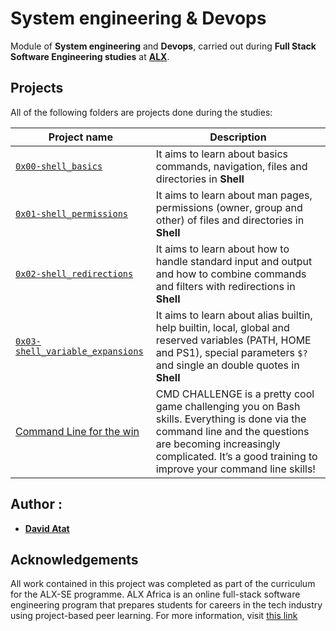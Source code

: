 # System engineering & Devops

Module of **System engineering** and **Devops**, carried out during **Full Stack Software Engineering studies** at **[ALX](https://www.alxafrica.com/)**.

## Projects

All of the following folders are projects done during the studies:

| Project name                                                                                                                              | Description                                                                                                                                                                                                                    |
| ----------------------------------------------------------------------------------------------------------------------------------------- | ------------------------------------------------------------------------------------------------------------------------------------------------------------------------------------------------------------------------------ |
| [`0x00-shell_basics`](https://github.com/aysuarex/alx-system_engineering-devops/tree/master/0x00-shell_basics)                            | It aims to learn about basics commands, navigation, files and directories in **Shell**                                                                                                                                         |
| [`0x01-shell_permissions`](https://github.com/aysuarex/alx-system_engineering-devops/tree/master/0x01-shell_permissions)                  | It aims to learn about man pages, permissions (owner, group and other) of files and directories in **Shell**                                                                                                                   |
| [`0x02-shell_redirections`](https://github.com/aysuarex/alx-system_engineering-devops/tree/master/0x02-shell_redirections)                | It aims to learn about how to handle standard input and output and how to combine commands and filters with redirections in **Shell**                                                                                          |
| [`0x03-shell_variable_expansions`](https://github.com/aysuarex/alx-system_engineering-devops/tree/master/0x03-shell_variables_expansions) | It aims to learn about alias builtin, help builtin, local, global and reserved variables (PATH, HOME and PS1), special parameters `$?` and single an double quotes in **Shell**                                                |
| [Command Line for the win](https://github.com/daveeazi/alx-system_engineering-devops/tree/master/command_line_for_the_win)                | CMD CHALLENGE is a pretty cool game challenging you on Bash skills. Everything is done via the command line and the questions are becoming increasingly complicated. It’s a good training to improve your command line skills! |

## Author :

- **[David Atat](https://twitter.com/iamdaveeazi)**

## Acknowledgements

All work contained in this project was completed as part of the curriculum for the ALX-SE programme. ALX Africa is an online full-stack software engineering program that prepares students for careers in the tech industry using project-based peer learning. For more information, visit [this link](https://www.alxafrica.com//)
